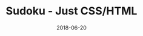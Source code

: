 ---
title: 'Sudoku - Just CSS/HTML'
description: 'Complete a sudoku puzzle without Javascript or server-side interaction.'
gametype: 'easy'
gameid: 39
date: 2018-06-20
tags: []
draft: false
type: 'games'
num19: [{'idx':1,'arr1':[1,2,3,4,5,6,7,8,9],'arr2':[1,2,3,4,5,6,7,8,9]},{'idx':2,'arr1':[1,2,3,4,5,6,7,8,9],'arr2':[1,2,3,4,5,6,7,8,9]},{'idx':3,'arr1':[1,2,3,4,5,6,7,8,9],'arr2':[1,2,3,4,5,6,7,8,9]},{'idx':4,'arr1':[1,2,3,4,5,6,7,8,9],'arr2':[1,2,3,4,5,6,7,8,9]},{'idx':5,'arr1':[1,2,3,4,5,6,7,8,9],'arr2':[1,2,3,4,5,6,7,8,9]},{'idx':6,'arr1':[1,2,3,4,5,6,7,8,9],'arr2':[1,2,3,4,5,6,7,8,9]},{'idx':7,'arr1':[1,2,3,4,5,6,7,8,9],'arr2':[1,2,3,4,5,6,7,8,9]},{'idx':8,'arr1':[1,2,3,4,5,6,7,8,9],'arr2':[1,2,3,4,5,6,7,8,9]},{'idx':9,'arr1':[1,2,3,4,5,6,7,8,9],'arr2':[1,2,3,4,5,6,7,8,9]}]
puzzle: [[5, 7, 0, 9, 0, 2, 3, 4, 0], [9, 0, 0, 0, 6, 0, 0, 0, 0], [2, 0, 8, 0, 0, 0, 0, 0, 0], [0, 5, 0, 0, 0, 4, 0, 2, 3], [3, 0, 0, 0, 0, 0, 0, 0, 4], [6, 2, 0, 3, 0, 0, 0, 5, 0], [0, 0, 0, 0, 0, 0, 2, 0, 7], [0, 0, 0, 0, 3, 0, 0, 0, 1], [0, 9, 7, 1, 0, 8, 0, 3, 5]]
layout: 'sudokucssstatic'
---